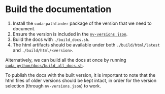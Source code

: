 # Build the documentation

1. Install the `cuda-pathfinder` package of the version that we need to document.
2. Ensure the version is included in the [`nv-versions.json`](./nv-versions.json).
3. Build the docs with `./build_docs.sh`.
4. The html artifacts should be available under both `./build/html/latest` and `./build/html/<version>`.

Alternatively, we can build all the docs at once by running [`cuda_python/docs/build_all_docs.sh`](../../cuda_python/docs/build_all_docs.sh).

To publish the docs with the built version, it is important to note that the html files of older versions
should be kept intact, in order for the version selection (through `nv-versions.json`) to work.
